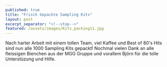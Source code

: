 ```yaml
---
published: true
title: "Frisch Gepackte Sampling Kits"
layout: post
excerpt_separator: "<!--stop-->"
featured: /assets/images/Kits_packing11.jpg
---
```

Nach harter Arbeit mit einem tollen Team, viel Kaffee und Best of 80's Hits sind nun alle 1000 Sampling Kits gepackt!
Nochmal vielen Dank an alle fleissigen Bienchen aus der MGG Gruppe und vorallem Björn für die tolle Unterstüzung und Hilfe.


